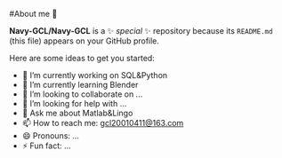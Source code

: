 #About me 👋
<!--
###在Markdown语法中，'###'是三级标题（即字体）,'##'是二级标题,'#'是一级标题
-->

**Navy-GCL/Navy-GCL** is a ✨ _special_ ✨ repository because its `README.md` (this file) appears on your GitHub profile.

Here are some ideas to get you started:

- 🔭 I’m currently working on SQL&Python
- 🌱 I’m currently learning Blender
- 👯 I’m looking to collaborate on ...
- 🤔 I’m looking for help with ...
- 💬 Ask me about Matlab&Lingo
- 📫 How to reach me: gcl20010411@163.com
- 😄 Pronouns: ...
- ⚡ Fun fact: ...

